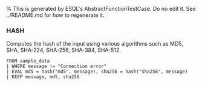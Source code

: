% This is generated by ESQL's AbstractFunctionTestCase. Do no edit it. See ../README.md for how to regenerate it.

### HASH
Computes the hash of the input using various algorithms such as MD5, SHA, SHA-224, SHA-256, SHA-384, SHA-512.

```esql
FROM sample_data
| WHERE message != "Connection error"
| EVAL md5 = hash("md5", message), sha256 = hash("sha256", message)
| KEEP message, md5, sha256
```
